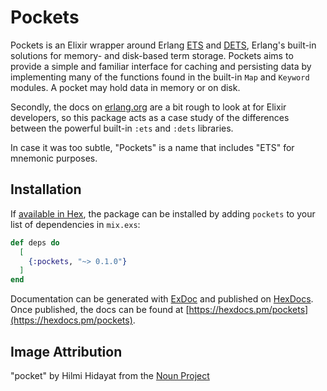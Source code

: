 # Pockets

Pockets is an Elixir wrapper around Erlang [ETS](https://erlang.org/doc/man/ets.html) and [DETS](https://erlang.org/doc/man/dets.html), Erlang's built-in solutions for memory- and disk-based term storage. Pockets aims to provide a simple and familiar interface for caching and persisting data by implementing many of the functions found in the built-in `Map` and `Keyword` modules. A pocket may hold data in memory or on disk.

Secondly, the docs on [erlang.org](https://erlang.org/) are a bit rough to look at for Elixir developers, so 
this package acts as a case study of the differences between the powerful built-in `:ets` and `:dets` libraries.

In case it was too subtle, "Pockets" is a name that includes "ETS" for mnemonic purposes.

## Installation

If [available in Hex](https://hex.pm/docs/publish), the package can be installed
by adding `pockets` to your list of dependencies in `mix.exs`:

```elixir
def deps do
  [
    {:pockets, "~> 0.1.0"}
  ]
end
```

Documentation can be generated with [ExDoc](https://github.com/elixir-lang/ex_doc)
and published on [HexDocs](https://hexdocs.pm). Once published, the docs can
be found at [https://hexdocs.pm/pockets](https://hexdocs.pm/pockets).


## Image Attribution

"pocket" by Hilmi Hidayat from the [Noun Project](https://thenounproject.com/)
